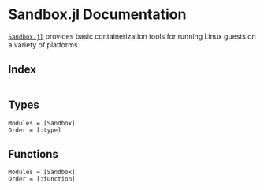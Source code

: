 # Sandbox.jl Documentation

[`Sandbox.jl`](https://github.com/staticfloat/Sandbox.jl) provides basic
containerization tools for running Linux guests on a variety of platforms.

## Index
```@index
```

## Types
```@autodocs
Modules = [Sandbox]
Order = [:type]
```

## Functions
```@autodocs
Modules = [Sandbox]
Order = [:function]
```
